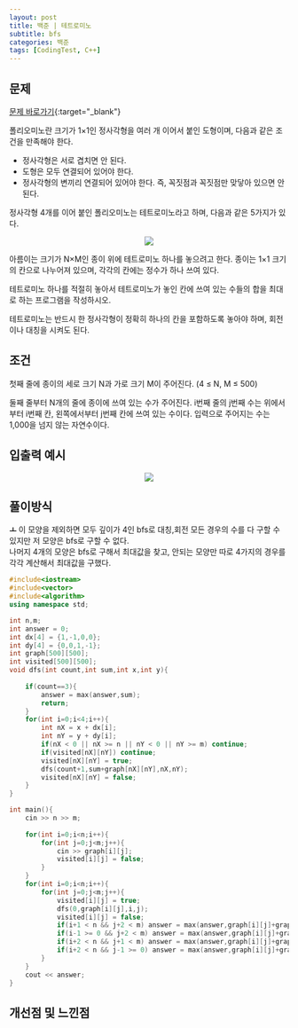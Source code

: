 ```yaml
---
layout: post
title: 백준 | 테트로미노
subtitle: bfs
categories: 백준
tags: [CodingTest, C++]
---
```


## 문제
[문제 바로가기](https://www.acmicpc.net/problem/14500){:target="_blank"}

폴리오미노란 크기가 1×1인 정사각형을 여러 개 이어서 붙인 도형이며, 다음과 같은 조건을 만족해야 한다.

- 정사각형은 서로 겹치면 안 된다.
- 도형은 모두 연결되어 있어야 한다.
- 정사각형의 변끼리 연결되어 있어야 한다. 즉, 꼭짓점과 꼭짓점만 맞닿아 있으면 안 된다.

정사각형 4개를 이어 붙인 폴리오미노는 테트로미노라고 하며, 다음과 같은 5가지가 있다.

<p align="center"><img src="https://user-images.githubusercontent.com/41900899/215287062-0349b2a5-a761-4f46-a90d-31fa276123a9.png"></p>


아름이는 크기가 N×M인 종이 위에 테트로미노 하나를 놓으려고 한다. 종이는 1×1 크기의 칸으로 나누어져 있으며, 각각의 칸에는 정수가 하나 쓰여 있다.

테트로미노 하나를 적절히 놓아서 테트로미노가 놓인 칸에 쓰여 있는 수들의 합을 최대로 하는 프로그램을 작성하시오.

테트로미노는 반드시 한 정사각형이 정확히 하나의 칸을 포함하도록 놓아야 하며, 회전이나 대칭을 시켜도 된다.


## 조건

첫째 줄에 종이의 세로 크기 N과 가로 크기 M이 주어진다. (4 ≤ N, M ≤ 500)

둘째 줄부터 N개의 줄에 종이에 쓰여 있는 수가 주어진다. i번째 줄의 j번째 수는 위에서부터 i번째 칸, 왼쪽에서부터 j번째 칸에 쓰여 있는 수이다. 입력으로 주어지는 수는 1,000을 넘지 않는 자연수이다.

## 입출력 예시

<p align="center"><img src="https://user-images.githubusercontent.com/41900899/215287080-41413279-49c6-4bb6-b923-09e305c40261.png"></p>


## 풀이방식
  **ㅗ** 이 모양을 제외하면 모두 깊이가 4인 bfs로 대칭,회전 모든 경우의 수를 다 구할 수 있지만 저 모양은 bfs로 구할 수 없다.<br>
  나머지 4개의 모양은 bfs로 구해서 최대값을 찾고, 안되는 모양만 따로 4가지의 경우를 각각 계산해서 최대값을 구했다.
  
```cpp
#include<iostream>
#include<vector>
#include<algorithm>
using namespace std;

int n,m;
int answer = 0;
int dx[4] = {1,-1,0,0};
int dy[4] = {0,0,1,-1};
int graph[500][500];
int visited[500][500];
void dfs(int count,int sum,int x,int y){
	
	if(count==3){
		answer = max(answer,sum);
		return;
	}
	for(int i=0;i<4;i++){
		int nX = x + dx[i];
		int nY = y + dy[i];
		if(nX < 0 || nX >= n || nY < 0 || nY >= m) continue;
		if(visited[nX][nY]) continue;
		visited[nX][nY] = true;
		dfs(count+1,sum+graph[nX][nY],nX,nY);
		visited[nX][nY] = false;
	}
}

int main(){
	cin >> n >> m;
	
	for(int i=0;i<n;i++){
		for(int j=0;j<m;j++){
			cin >> graph[i][j];
			visited[i][j] = false;
		}
	}
	for(int i=0;i<n;i++){
		for(int j=0;j<m;j++){
			visited[i][j] = true;
			dfs(0,graph[i][j],i,j);
			visited[i][j] = false;
			if(i+1 < n && j+2 < m) answer = max(answer,graph[i][j]+graph[i][j+1]+graph[i][j+2]+graph[i+1][j+1]);
			if(i-1 >= 0 && j+2 < m) answer = max(answer,graph[i][j]+graph[i][j+1]+graph[i][j+2]+graph[i-1][j+1]);
			if(i+2 < n && j+1 < m) answer = max(answer,graph[i][j]+graph[i+1][j]+graph[i+2][j]+graph[i+1][j+1]);
			if(i+2 < n && j-1 >= 0) answer = max(answer,graph[i][j]+graph[i+1][j]+graph[i+2][j]+graph[i+1][j-1]);
		}
	}
	cout << answer;
}
```

## 개선점 및 느낀점

 